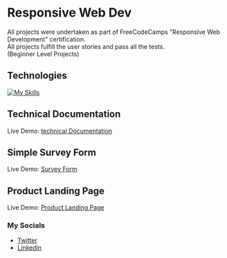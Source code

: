 # Responsive Web Dev
All projects were undertaken as part of FreeCodeCamps "Responsive Web Development" certification. <br>
All projects fulfill the user stories and pass all the tests. <br>
(Beginner Level Projects)

## Technologies 
[![My Skills](https://skillicons.dev/icons?i=html,css,github,vscode,bootstrap)](https://skillicons.dev)

## Technical Documentation
Live Demo: [technical Documentation](https://codepen.io/lawbowman/pen/XWjLGBM)

## Simple Survey Form
Live Demo: [Survey Form](https://codepen.io/lawbowman/pen/wvzLOmb)

## Product Landing Page
Live Demo: [Product Landing Page](https://codepen.io/LAWBowie/pen/RwqxyJm)

### My Socials
* [Twitter](https://twitter.com/LukeAWBowman)
* [Linkedin](https://www.linkedin.com/in/luke-bowman-1801a8188/)
